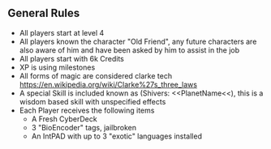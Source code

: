 ## General Rules 

- All players start at level 4
- All players known the character "Old Friend", any future characters are also aware of him and have been asked by him to assist in the job
- All players start with 6k Credits 
- XP is using milestones
- All forms of magic are considered clarke tech https://en.wikipedia.org/wiki/Clarke%27s_three_laws
- A special Skill is included known as (Shivers: <<PlanetName<<), this is a wisdom based skill with unspecified effects
- Each Player receives the following items
	- A Fresh CyberDeck
	- 3 "BioEncoder" tags, jailbroken
	- An IntPAD with up to 3 "exotic" languages installed